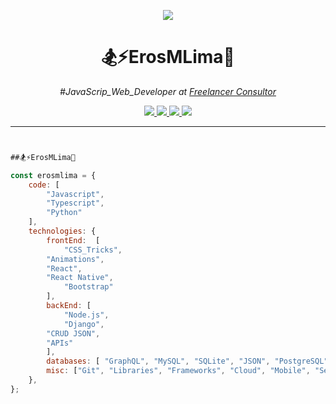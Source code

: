 
<p align="center">
    <img windth="470" src="https://i.pinimg.com/originals/30/b8/17/30b8174c6f1a07e0af9bcf41fec3a5f5.gif">
</p>




<h1 align="center">🏂⚡️ErosMLima🤖</h1></center>
<p align="center"><em>#JavaScrip_Web_Developer at <a href="http://www.freelancer_consuntor.com">Freelancer Consultor</a> 
</em></p>

<p align="center">
<a href="mailto:website4creators@gmail.com">
<img src="https://img.shields.io/badge/Gmail-D14815?style=for-the-badge&logo=gmail&logoColor=white"/>
</a><a href="https://www.linkedin.com/in/%E2%9A%A1%EF%B8%8Feros-m-lima-57a405198/">
<img src="https://img.shields.io/badge/LinkedIn-0077B5?style=for-the-badge&logo=linkedin&logoColor=white"/>
</a><a href="https://www.hackerrank.com/website4creators">
<img src="https://img.shields.io/badge/HackerRank-25D366?style=for-the-badge&logo=hackerrank&logoColor=green&color=black">
</a><a href="https://www.npmjs.com/">
<img src="https://img.shields.io/badge/npm-CB3837?style=for-the-badge&logo=npm&logoColor=white"/>
</a>
</p>

--- 

```javascript 


##🏂⚡️ErosMLima🤖 

const erosmlima = {
    code: [
        "Javascript",
        "Typescript",
        "Python"
    ],
    technologies: {
        frontEnd:  [
            "CSS_Tricks",
	    "Animations",
	    "React",
	    "React Native",
            "Bootstrap"
        ],
        backEnd: [
            "Node.js",
            "Django",
	    "CRUD JSON",
	    "APIs"
        ],
        databases: [ "GraphQL", "MySQL", "SQLite", "JSON", "PostgreSQL", "MongoDB" ],
        misc: ["Git", "Libraries", "Frameworks", "Cloud", "Mobile", "Servers", "DBs", "PWAs", "UX", "UI" ]
    },
};



